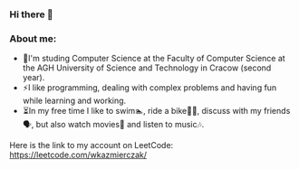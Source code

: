 ### Hi there 👋

### About me:
- 🌱I'm studing Computer Science at the Faculty of Computer Science at the AGH University of Science and Technology in Cracow (second year).
- ⚡I like programming, dealing with complex problems and having fun while learning and working.
- ⏳In my free time I like to swim🏊, ride a bike🚴🏼, discuss with my friends🗣️, but also watch movies🎥 and listen to music🎶.

Here is the link to my account on LeetCode:
https://leetcode.com/wkazmierczak/


<!--
**wkazmierczak/wkazmierczak** is a ✨ _special_ ✨ repository because its `README.md` (this file) appears on your GitHub profile.

Here are some ideas to get you started:

- 🔭 I’m currently working on ...
- 🌱 I’m currently learning ...
- 👯 I’m looking to collaborate on ...
- 🤔 I’m looking for help with ...
- 💬 Ask me about ...
- 📫 How to reach me: ...
- 😄 Pronouns: ...
- ⚡ Fun fact: ...
-->
